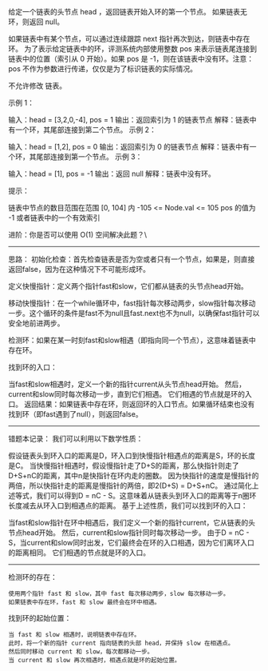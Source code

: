 给定一个链表的头节点  head ，返回链表开始入环的第一个节点。 如果链表无环，则返回 null。

如果链表中有某个节点，可以通过连续跟踪 next 指针再次到达，则链表中存在环。 为了表示给定链表中的环，评测系统内部使用整数 pos 来表示链表尾连接到链表中的位置（索引从 0 开始）。如果 pos 是 -1，则在该链表中没有环。注意：pos 不作为参数进行传递，仅仅是为了标识链表的实际情况。

不允许修改 链表。

 

示例 1：



输入：head = [3,2,0,-4], pos = 1
输出：返回索引为 1 的链表节点
解释：链表中有一个环，其尾部连接到第二个节点。
示例 2：



输入：head = [1,2], pos = 0
输出：返回索引为 0 的链表节点
解释：链表中有一个环，其尾部连接到第一个节点。
示例 3：



输入：head = [1], pos = -1
输出：返回 null
解释：链表中没有环。
 

提示：

链表中节点的数目范围在范围 [0, 104] 内
-105 <= Node.val <= 105
pos 的值为 -1 或者链表中的一个有效索引
 

进阶：你是否可以使用 O(1) 空间解决此题？\



-------

思路：
初始化检查：首先检查链表是否为空或者只有一个节点，如果是，则直接返回false，因为在这种情况下不可能形成环。

定义快慢指针：定义两个指针fast和slow，它们都从链表的头节点head开始。

移动快慢指针：在一个while循环中，fast指针每次移动两步，slow指针每次移动一步。这个循环的条件是fast不为null且fast.next也不为null，以确保fast指针可以安全地前进两步。

检测环：如果在某一时刻fast和slow相遇（即指向同一个节点），这意味着链表中存在环。

找到环的入口：

当fast和slow相遇时，定义一个新的指针current从头节点head开始。
然后，current和slow同时每次移动一步，直到它们相遇。
它们相遇的节点就是环的入口。
返回结果：如果链表中存在环，则返回环的入口节点。如果循环结束也没有找到环（即fast遇到了null），则返回false。

--------

错题本记录：
我们可以利用以下数学性质：

假设链表头到环入口的距离是D，环入口到快慢指针相遇点的距离是S，环的长度是C。
当快慢指针相遇时，假设慢指针走了D+S的距离，那么快指针则走了D+S+nC的距离，其中n是快指针在环内走的圈数。
因为快指针的速度是慢指针的两倍，所以快指针走的距离是慢指针的两倍，即2(D+S) = D+S+nC。
通过简化上述等式，我们可以得到D = nC - S。这意味着从链表头到环入口的距离等于n圈环长度减去从环入口到相遇点的距离。
基于上述性质，我们可以找到环的入口：

当fast和slow指针在环中相遇后，我们定义一个新的指针current，它从链表的头节点head开始。
然后，current和slow指针同时每次移动一步。
由于D = nC - S，当current和slow同时出发，它们最终会在环的入口相遇，因为它们离环入口的距离相同。
它们相遇的节点就是环的入口。


----

检测环的存在：

    使用两个指针 fast 和 slow，其中 fast 每次移动两步，slow 每次移动一步。
    如果链表中存在环，fast 和 slow 最终会在环中相遇。

找到环的起始位置：

    当 fast 和 slow 相遇时，说明链表中存在环。
    此时，将一个新的指针 current 指向链表的头部 head，并保持 slow 在相遇点。
    然后同时移动 current 和 slow，每次都移动一步。
    当 current 和 slow 再次相遇时，相遇点就是环的起始位置。